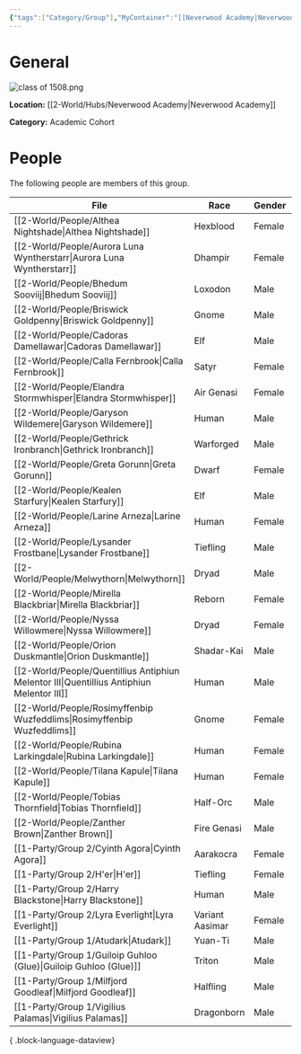 ```yaml
---
{"tags":["Category/Group"],"MyContainer":"[[Neverwood Academy|Neverwood Academy]]","MyCategory":"Academic Cohort","image":"class of 1508.png","obsidianUIMode":"preview","leader":null,"officers":null,"members":null,"initiates":null,"faction":null,"primary_contact":null,"benefits":[{"standing":1,"reward":"What do they get at level 1?"},{"standing":2,"reward":"What do they get at level 2?"},{"standing":3,"reward":"What do they get at level 3?"}],"dg-publish":true,"dg-path":"World/Groups/Academic Cohorts/Cohort of 1508.md","permalink":"/world/groups/academic-cohorts/cohort-of-1508/","dgPassFrontmatter":true,"updated":"2025-09-28T23:15:22.000+01:00"}
---
```



# General

![class of 1508.png](/img/user/z_Assets/classLogos/class%20of%201508.png)

**Location:** [[2-World/Hubs/Neverwood Academy\|Neverwood Academy]]

**Category:** Academic Cohort 

# People

The following people are members of this group.  


| File                                                                                         | Race            | Gender | College     |
| -------------------------------------------------------------------------------------------- | --------------- | ------ | ----------- |
| [[2-World/People/Althea Nightshade\|Althea Nightshade]]                                   | Hexblood        | Female | Witherbloom |
| [[2-World/People/Aurora Luna Wyntherstarr\|Aurora Luna Wyntherstarr]]                     | Dhampir         | Female | Witherbloom |
| [[2-World/People/Bhedum Sooviij\|Bhedum Sooviij]]                                         | Loxodon         | Male   | Lorehold    |
| [[2-World/People/Briswick Goldpenny\|Briswick Goldpenny]]                                 | Gnome           | Male   | Quandrix    |
| [[2-World/People/Cadoras Damellawar\|Cadoras Damellawar]]                                 | Elf             | Male   | Quandrix    |
| [[2-World/People/Calla Fernbrook\|Calla Fernbrook]]                                       | Satyr           | Female | Lorehold    |
| [[2-World/People/Elandra Stormwhisper\|Elandra Stormwhisper]]                             | Air Genasi      | Female | Prismari    |
| [[2-World/People/Garyson Wildemere\|Garyson Wildemere]]                                   | Human           | Male   | Silverquill |
| [[2-World/People/Gethrick Ironbranch\|Gethrick Ironbranch]]                               | Warforged       | Male   | Quandrix    |
| [[2-World/People/Greta Gorunn\|Greta Gorunn]]                                             | Dwarf           | Female | Lorehold    |
| [[2-World/People/Kealen Starfury\|Kealen Starfury]]                                       | Elf             | Male   | Silverquill |
| [[2-World/People/Larine Arneza\|Larine Arneza]]                                           | Human           | Female | Quandrix    |
| [[2-World/People/Lysander Frostbane\|Lysander Frostbane]]                                 | Tiefling        | Male   | Prismari    |
| [[2-World/People/Melwythorn\|Melwythorn]]                                                 | Dryad           | Male   | Witherbloom |
| [[2-World/People/Mirella Blackbriar\|Mirella Blackbriar]]                                 | Reborn          | Female | Witherbloom |
| [[2-World/People/Nyssa Willowmere\|Nyssa Willowmere]]                                     | Dryad           | Female | Witherbloom |
| [[2-World/People/Orion Duskmantle\|Orion Duskmantle]]                                     | Shadar-Kai      | Male   | Silverquill |
| [[2-World/People/Quentillius Antiphiun Melentor III\|Quentillius Antiphiun Melentor III]] | Human           | Male   | Prismari    |
| [[2-World/People/Rosimyffenbip Wuzfeddlims\|Rosimyffenbip Wuzfeddlims]]                   | Gnome           | Female | Lorehold    |
| [[2-World/People/Rubina Larkingdale\|Rubina Larkingdale]]                                 | Human           | Female | Silverquill |
| [[2-World/People/Tilana Kapule\|Tilana Kapule]]                                           | Human           | Female | Quandrix    |
| [[2-World/People/Tobias Thornfield\|Tobias Thornfield]]                                   | Half-Orc        | Male   | Lorehold    |
| [[2-World/People/Zanther Brown\|Zanther Brown]]                                           | Fire Genasi     | Male   | Prismari    |
| [[1-Party/Group 2/Cyinth Agora\|Cyinth Agora]]                                            | Aarakocra       | Female | Lorehold    |
| [[1-Party/Group 2/H'er\|H'er]]                                                            | Tiefling        | Female | Prismari    |
| [[1-Party/Group 2/Harry Blackstone\|Harry Blackstone]]                                    | Human           | Male   | Quandrix    |
| [[1-Party/Group 2/Lyra Everlight\|Lyra Everlight]]                                        | Variant Aasimar | Female | Silverquill |
| [[1-Party/Group 1/Atudark\|Atudark]]                                                      | Yuan-Ti         | Male   | Witherbloom |
| [[1-Party/Group 1/Guiloip Guhloo (Glue)\|Guiloip Guhloo (Glue)]]                          | Triton          | Male   | Witherbloom |
| [[1-Party/Group 1/Milfjord Goodleaf\|Milfjord Goodleaf]]                                  | Halfling        | Male   | Witherbloom |
| [[1-Party/Group 1/Vigilius Palamas\|Vigilius Palamas]]                                    | Dragonborn      | Male   | Quandrix    |

{ .block-language-dataview}

